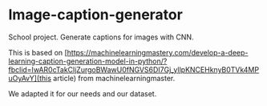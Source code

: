 # Image-caption-generator

School project. Generate captions for images with CNN.

This is based on [https://machinelearningmastery.com/develop-a-deep-learning-caption-generation-model-in-python/?fbclid=IwAR0cTakCljZurgoBWawU0fNGVS6DI7Gj_yllpKNCEHknyB0TVk4MPuOyAvY](this article) from machinelearningmaster.

We adapted it for our needs and our dataset.
